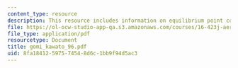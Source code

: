 ```yaml
---
content_type: resource
description: This resource includes information on equilibrium point control hypothesis.
file: https://ol-ocw-studio-app-qa.s3.amazonaws.com/courses/16-423j-aerospace-biomedical-and-life-support-engineering-spring-2006/8fa18412597574548d6c1bb9f94d5ac3_gomi_kawato_96.pdf
file_type: application/pdf
resourcetype: Document
title: gomi_kawato_96.pdf
uid: 8fa18412-5975-7454-8d6c-1bb9f94d5ac3
---
```

